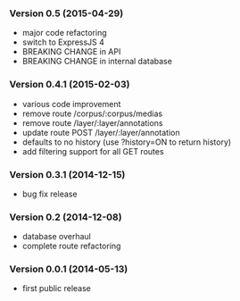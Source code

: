### Version 0.5 (2015-04-29)

  - major code refactoring
  - switch to ExpressJS 4
  - BREAKING CHANGE in API
  - BREAKING CHANGE in internal database

### Version 0.4.1 (2015-02-03)

  - various code improvement
  - remove route /corpus/:corpus/medias
  - remove route /layer/:layer/annotations
  - update route POST /layer/:layer/annotation
  - defaults to no history (use ?history=ON to return history)
  - add filtering support for all GET routes

### Version 0.3.1 (2014-12-15)

  - bug fix release

### Version 0.2 (2014-12-08)

  - database overhaul
  - complete route refactoring

### Version 0.0.1 (2014-05-13)
  
  - first public release

